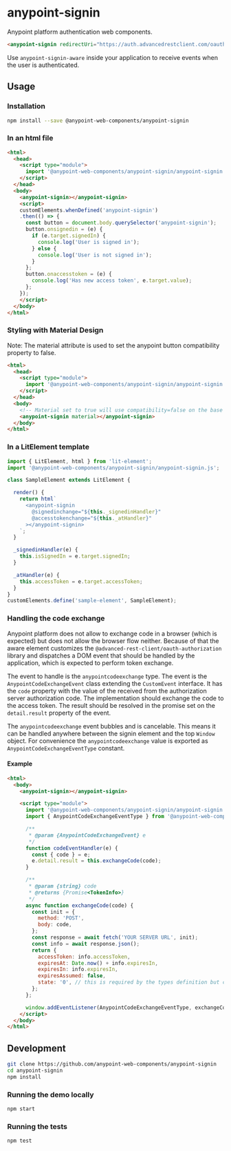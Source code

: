 # anypoint-signin

Anypoint platform authentication web components.

```html
<anypoint-signin redirectUri="https://auth.advancedrestclient.com/oauth-popup.html" clientId="..."></anypoint-signin>
```

Use `anypoint-signin-aware` inside your application to receive events when the user is authenticated.

## Usage

### Installation

```sh
npm install --save @anypoint-web-components/anypoint-signin
```

### In an html file

```html
<html>
  <head>
    <script type="module">
      import '@anypoint-web-components/anypoint-signin/anypoint-signin.js';
    </script>
  </head>
  <body>
    <anypoint-signin></anypoint-signin>
    <script>
    customElements.whenDefined('anypoint-signin')
    .then(() => {
      const button = document.body.querySelector('anypoint-signin');
      button.onsignedin = (e) {
        if (e.target.signedIn) {
          console.log('User is signed in');
        } else {
          console.log('User is not signed in');
        }
      };
      button.onaccesstoken = (e) {
        console.log('Has new access token', e.target.value);
      };
    });
    </script>
  </body>
</html>
```

### Styling with Material Design

Note: The material attribute is used to set the anypoint button compatibility property to false.

```html
<html>
  <head>
    <script type="module">
      import '@anypoint-web-components/anypoint-signin/anypoint-signin.js';
    </script>
  </head>
  <body>
    <!-- Material set to true will use compatibility=false on the base anypoint-button --> 
    <anypoint-signin material></anypoint-signin>
  </body>
</html>
```

### In a LitElement template

```js
import { LitElement, html } from 'lit-element';
import '@anypoint-web-components/anypoint-signin/anypoint-signin.js';

class SampleElement extends LitElement {

  render() {
    return html`
      <anypoint-signin
        @signedinchange="${this._signedinHandler}"
        @accesstokenchange="${this._atHandler}"
      ></anypoint-signin>
    `;
  }

  _signedinHandler(e) {
    this.isSignedIn = e.target.signedIn;
  }

  _atHandler(e) {
    this.accessToken = e.target.accessToken;
  }
}
customElements.define('sample-element', SampleElement);
```

### Handling the code exchange

Anypoint platform does not allow to exchange code in a browser (which is expected) but does not allow the browser flow neither. Because of that the aware element customizes the `@advanced-rest-client/oauth-authorization` library and dispatches a DOM event that should be handled by the application, which is expected to perform token exchange.

The event to handle is the `anypointcodeexchange` type. The event is the `AnypointCodeExchangeEvent` class extending the `CustomEvent` interface. It has the `code` property with the value of the received from the authorization server authorization code.
The implementation should exchange the code to the access token. The result should be resolved in the promise set on the `detail.result` property of the event.

The `anypointcodeexchange` event bubbles and is cancelable. This means it can be handled anywhere between the signin element and the top `Window` object. For convenience the `anypointcodeexchange` value is exported as `AnypointCodeExchangeEventType` constant.

#### Example

```html
<html>
  <body>
    <anypoint-signin></anypoint-signin>

    <script type="module">
      import '@anypoint-web-components/anypoint-signin/anypoint-signin.js';
      import { AnypointCodeExchangeEventType } from '@anypoint-web-components/anypoint-signin';

      /**
       * @param {AnypointCodeExchangeEvent} e
       */
      function codeEventHandler(e) {
        const { code } = e;
        e.detail.result = this.exchangeCode(code);
      }

      /**
       * @param {string} code
       * @returns {Promise<TokenInfo>}
       */
      async function exchangeCode(code) {
        const init = {
          method: 'POST',
          body: code,
        };
        const response = await fetch('YOUR SERVER URL', init);
        const info = await response.json();
        return {
          accessToken: info.accessToken,
          expiresAt: Date.now() + info.expiresIn,
          expiresIn: info.expiresIn,
          expiresAssumed: false,
          state: '0', // this is required by the types definition but can be anything. State is checked before this function is called
        };
      };

      window.addEventListener(AnypointCodeExchangeEventType, exchangeCode);
    </script>
  </body>
</html>
```

## Development

```sh
git clone https://github.com/anypoint-web-components/anypoint-signin
cd anypoint-signin
npm install
```

### Running the demo locally

```sh
npm start
```

### Running the tests

```sh
npm test
```
